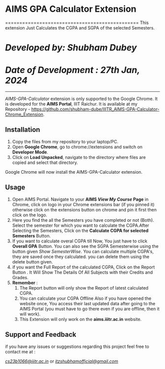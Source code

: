 
# AIMS GPA Calculator Extension
===============================================
This extension Just Calculates the CGPA and SGPA of the selected Semesters.
# *Developed by: Shubham Dubey*
# *Date of Development : 27th Jan, 2024*
-----------------------------------------------------------------------

*AIMS-GPA-Calculator* extension is only supported to the Google Chrome. It is developed for the **AIMS Portal**, IIIT Raichur. It is available at my Repository -  https://github.com/shubham-dube/IIITR_AIMS-GPA-Calculator-Chrome_Extension. 

## Installation

1. Copy the files from my repository to your laptop/PC. 
2. Open **Google Chrome**, go to chrome://extensions and switch on **Developer Mode**. 
3. Click on **Load Unpacked**, navigate to the directory where files are copied and select that directory. 

Google Chrome will now install the AIMS-GPA-Calculator extension. 

## Usage

1. Open AIMS Portal. Navigate to your **AIMS *View My Course* Page** in Chrome, click on logo in your Chrome extensions bar (if you pinned it) otherwise click on the extensions button on chrome and pin it first then click on the logo.
2. Here you find the all the Semesters you have completed or not (Both). Select the semester for which you want to calculate the CGPA.After Selecting the Semesters, Click on the **Calculate CGPA for selected Semesters** Button.
3. If you want to calculate overal CGPA till Now, You just have to click **Overall GPA** Button. You can also see the SGPA Semesterwise using the button given *Show SemesterWise*. You can calculate multiple CGPA's, they are saved once they calculated. you can delete them using the delete button given.
4. if you want the Full Report of the calculated CGPA, Click on the Report Button . It Will Show The Details Of All Subjects with their Credits and Grades.
5. **Remember** :
    1. The Report button will only show the Report of latest calculated CGPA.
    2. You can calculate your CGPA Offline Also if you have opened the website once, You access their last updated data after going to the AIMS Portal (you must have to go there even if you are offline, then it will work).
    3. This Extension will only work on the **aims.iiitr.ac.in**  website.


## Support and Feedback

if you have any  issues or suggestions regarding this project feel free to contact me at :

*cs23b1066@iiitr.ac.in* or *itzshubhamofficial@gmail.com*
